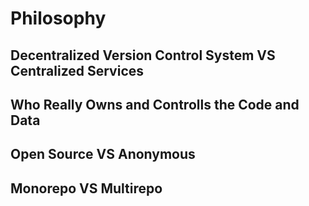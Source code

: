 # Philosophy

## Decentralized Version Control System VS Centralized Services

## Who Really Owns and Controlls the Code and Data

## Open Source VS Anonymous

## Monorepo VS Multirepo